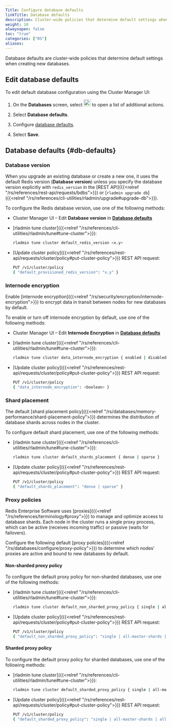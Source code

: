 ```yaml
---
Title: Configure database defaults
linkTitle: Database defaults
description: Cluster-wide policies that determine default settings when creating new databases.
weight: 10
alwaysopen: false
toc: "true"
categories: ["RS"]
aliases: 
---
```


Database defaults are cluster-wide policies that determine default settings when creating new databases.

## Edit database defaults

To edit default database configuration using the Cluster Manager UI:

1. On the **Databases** screen, select <img src="/images/rs/buttons/button-toggle-actions-vertical.png#no-click" alt="Toggle actions button" width="22px"> to open a list of additional actions.

1. Select **Database defaults**.

1. Configure [database defaults](#db-defaults).

1. Select **Save**.

## Database defaults {#db-defaults}

### Database version

When you upgrade an existing database or create a new one, it uses the default Redis version (**Database version**) unless you specify the database version explicitly with `redis_version` in the [REST API]({{<relref "/rs/references/rest-api/requests/bdbs">}}) or [`rladmin upgrade db`]({{<relref "/rs/references/cli-utilities/rladmin/upgrade#upgrade-db">}}).

To configure the Redis database version, use one of the following methods:

- Cluster Manager UI – Edit **Database version** in [**Database defaults**](#edit-database-defaults)


- [rladmin tune cluster]({{<relref "/rs/references/cli-utilities/rladmin/tune#tune-cluster">}}): 
    
    ```sh
    rladmin tune cluster default_redis_version <x.y>
    ```

- [Update cluster policy]({{<relref "/rs/references/rest-api/requests/cluster/policy#put-cluster-policy">}}) REST API request:

    ```sh
    PUT /v1/cluster/policy 
    { "default_provisioned_redis_version": "x.y" }
    ```

### Internode encryption

Enable [internode encryption]({{<relref "/rs/security/encryption/internode-encryption">}}) to encrypt data in transit between nodes for new databases by default.

To enable or turn off internode encryption by default, use one of the following methods:

- Cluster Manager UI – Edit **Internode Encryption** in [**Database defaults**](#edit-database-defaults)

- [rladmin tune cluster]({{<relref "/rs/references/cli-utilities/rladmin/tune#tune-cluster">}}): 
    
    ```sh
    rladmin tune cluster data_internode_encryption { enabled | disabled }
    ```

- [Update cluster policy]({{<relref "/rs/references/rest-api/requests/cluster/policy#put-cluster-policy">}}) REST API request:

    ```sh
    PUT /v1/cluster/policy 
    { "data_internode_encryption": <boolean> }
    ```

### Shard placement

The default [shard placement policy]({{<relref "/rs/databases/memory-performance/shard-placement-policy">}}) determines the distribution of database shards across nodes in the cluster.

To configure default shard placement, use one of the following methods:

- [rladmin tune cluster]({{<relref "/rs/references/cli-utilities/rladmin/tune#tune-cluster">}}): 
    
    ```sh
    rladmin tune cluster default_shards_placement { dense | sparse }
    ```

- [Update cluster policy]({{<relref "/rs/references/rest-api/requests/cluster/policy#put-cluster-policy">}}) REST API request:

    ```sh
    PUT /v1/cluster/policy 
    { "default_shards_placement": "dense | sparse" }
    ```

### Proxy policies

Redis Enterprise Software uses [proxies]({{<relref "/rs/references/terminology#proxy">}}) to manage and optimize access to database shards. Each node in the cluster runs a single proxy process, which can be active (receives incoming traffic) or passive (waits for failovers).

Configure the following default [proxy policies]({{<relref "/rs/databases/configure/proxy-policy">}}) to determine which nodes' proxies are active and bound to new databases by default.

#### Non-sharded proxy policy

To configure the default proxy policy for non-sharded databases, use one of the following methods:

- [rladmin tune cluster]({{<relref "/rs/references/cli-utilities/rladmin/tune#tune-cluster">}}): 
    
    ```sh
    rladmin tune cluster default_non_sharded_proxy_policy { single | all-master-shards | all-nodes }
    ```

- [Update cluster policy]({{<relref "/rs/references/rest-api/requests/cluster/policy#put-cluster-policy">}}) REST API request:

    ```sh
    PUT /v1/cluster/policy 
    { "default_non_sharded_proxy_policy": "single | all-master-shards | all-nodes" }
    ```

#### Sharded proxy policy

To configure the default proxy policy for sharded databases, use one of the following methods:

- [rladmin tune cluster]({{<relref "/rs/references/cli-utilities/rladmin/tune#tune-cluster">}}): 
    
    ```sh
    rladmin tune cluster default_sharded_proxy_policy { single | all-master-shards | all-nodes }
    ```

- [Update cluster policy]({{<relref "/rs/references/rest-api/requests/cluster/policy#put-cluster-policy">}}) REST API request:

    ```sh
    PUT /v1/cluster/policy 
    { "default_sharded_proxy_policy": "single | all-master-shards | all-nodes" }
    ```
